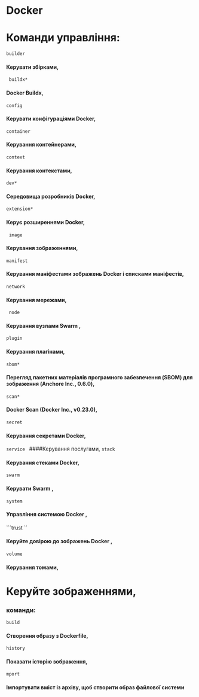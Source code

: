 # Docker
# Команди управління:
```builder```  
#### Керувати збірками,
``` buildx*```    
#### Docker Buildx,
```config```     
#### Керувати конфігураціями Docker,
```container ``` 
#### Керування контейнерами,
``` context ```   
#### Керування контекстами,
``` dev* ```
#### Середовища розробників Docker,
``` extension* ```
#### Керує розширеннями Docker,
```  image ```
#### Керування зображеннями,
``` manifest ```
#### Керування маніфестами зображень Docker і списками маніфестів,
``` network ```
#### Керування мережами,
```  node ```
#### Керування вузлами Swarm ,
``` plugin ```
#### Керування плагінами,
``` sbom* ```
#### Перегляд пакетних матеріалів програмного забезпечення (SBOM) для зображення (Anchore Inc., 0.6.0),
``` scan* ```
#### Docker Scan (Docker Inc., v0.23.0),
``` secret  ```
#### Керування секретами Docker,
```service ```
####Керування послугами,
```stack ```
#### Керування стеками Docker,
``` swarm ```
#### Керувати Swarm ,
```system```
#### Управління системою Docker ,
```trust ``
#### Керуйте довірою до зображень Docker ,
``` volume ``` 
#### Керування томами,
# Керуйте зображеннями,
### команди:
``` build ```
#### Створення образу з Dockerfile,
``` history ```
#### Показати історію зображення,
``` mport ```
#### Імпортувати вміст із архіву, щоб створити образ файлової системи 
